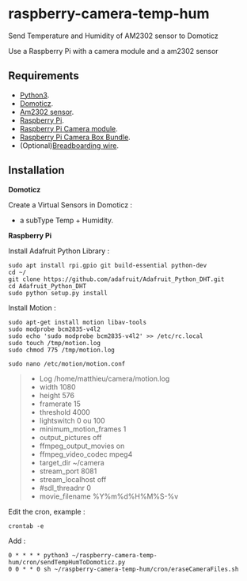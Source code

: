 # raspberry-camera-temp-hum
Send Temperature and Humidity of AM2302 sensor to Domoticz

Use a Raspberry Pi with a camera module and a am2302 sensor 

Requirements
-------------
* [Python3][1].
* [Domoticz][2].
* [Am2302 sensor][3].
* [Raspberry Pi][5].
* [Raspberry Pi Camera module][4].
* [Raspberry Pi Camera Box Bundle][6].
* (Optional)[Breadboarding wire][7].

Installation
-------------

**Domoticz**

Create a Virtual Sensors in Domoticz :
* a subType Temp + Humidity.


**Raspberry Pi**

Install Adafruit Python Library :

    sudo apt install rpi.gpio git build-essential python-dev   
    cd ~/
    git clone https://github.com/adafruit/Adafruit_Python_DHT.git  
    cd Adafruit_Python_DHT 
    sudo python setup.py install 

Install Motion :

    sudo apt-get install motion libav-tools
    sudo modprobe bcm2835-v4l2
    sudo echo 'sudo modprobe bcm2835-v4l2' >> /etc/rc.local  
    sudo touch /tmp/motion.log
    sudo chmod 775 /tmp/motion.log

    sudo nano /etc/motion/motion.conf
    
> - Log /home/matthieu/camera/motion.log
> -  width 1080
> - height 576
> - framerate 15
> - threshold 4000
> - lightswitch 0 ou 100
> - minimum_motion_frames 1
> - output_pictures off
> - ffmpeg_output_movies on
> - ffmpeg_video_codec mpeg4
> - target_dir ~/camera
> - stream_port 8081
> - stream_localhost off
> - #sdl_threadnr 0
> - movie_filename %Y%m%d%H%M%S-%v

Edit the cron, example :

    crontab -e
Add :

    0 * * * * python3 ~/raspberry-camera-temp-hum/cron/sendTempHumToDomoticz.py
    0 0 * * 0 sh ~/raspberry-camera-temp-hum/cron/eraseCameraFiles.sh 

[1]: https://www.python.org/downloads/
[2]: https://github.com/domoticz/domoticz
[3]: https://www.adafruit.com/product/393
[4]: https://www.adafruit.com/products/3099
[5]: https://www.adafruit.com/products/3055
[6]: https://www.modmypi.com/raspberry-pi/cases/modmypi-camera-boxes/nwazet-pi-camera-box-bundle-case,-lens-and-wall-mount-b-plus
[7]: https://www.adafruit.com/products/153
